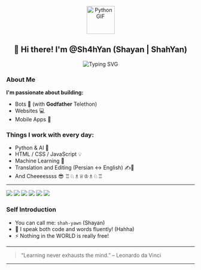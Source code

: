 <p align="center">
 <img src="https://media.giphy.com/media/KAq5w47R9rmTuvWOWa/giphy.gif" width="75" alt="Python GIF" />
</p>
<h2 align="center">👋 Hi there! I'm @Sh4hYan (Shayan | ShahYan)</h2>

<p align="center">
<img src="https://readme-typing-svg.herokuapp.com?font=Fira+Code&weight=500&size=24&pause=1000&color=00F5FF&vCenter=true&width=435&lines=Telegram+Bot+Builder++Telethon+;Machine+Learning+And+Ai+Lover;Translator+%26+Editor+And+Typist;Always+Learning+New+Things" alt="Typing SVG" />
</p>

### About Me
  **I'm passionate about building:**
  - Bots 🤖 (with **Godfather** Telethon)
  - Websites 💻
  - Mobile Apps 📱


  ### Things I work with every day:
  - Python & AI 🤖  
  - HTML / CSS / JavaScript 💡  
  - Machine Learning 🧪  
  - Translation and Editing (Persian ↔ English) ✍️📘
  - And Cheeeessss 😎 ♖♘♗♕♔♗♘♖
---
<p>
  <img src="https://img.shields.io/badge/Python-3670A0?style=for-the-badge&logo=python&logoColor=ffdd54"/>
  <img src="https://img.shields.io/badge/HTML5-E34F26?style=for-the-badge&logo=html5&logoColor=white"/>
  <img src="https://img.shields.io/badge/CSS3-1572B6?style=for-the-badge&logo=css3&logoColor=white"/>
  <img src="https://img.shields.io/badge/JavaScript-F7DF1E?style=for-the-badge&logo=javascript&logoColor=black"/>
  <img src="https://img.shields.io/badge/Telethon-0088CC?style=for-the-badge&logo=telegram&logoColor=white"/>
  <img src="https://img.shields.io/badge/VS_Code-007ACC?style=for-the-badge&logo=visual-studio-code&logoColor=white"/>
</p>

###  Self Introduction

- You can call me: `shah-yawn`  (Shayan)
- 💬 I speak both code and words fluently! (Hahha)
- ⚡ Nothing in the WORLD is really free!  
---

> “Learning never exhausts the mind.” – Leonardo da Vinci

---

